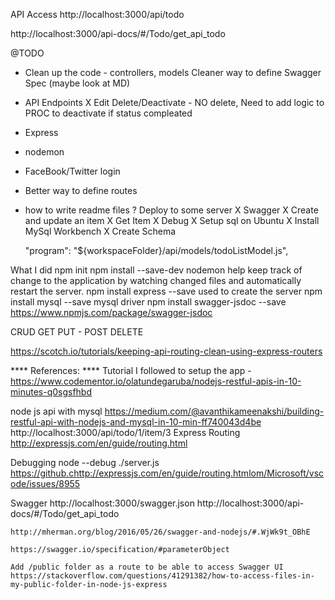 API Access
http://localhost:3000/api/todo


http://localhost:3000/api-docs/#/Todo/get_api_todo

@TODO 
+ Clean up the code - controllers, models
    Cleaner way to define Swagger Spec (maybe look at MD)
+ API Endpoints 
    X Edit 
    Delete/Deactivate - NO delete, Need to add logic to PROC to deactivate if status compleated
+ Express
+ nodemon 
+ FaceBook/Twitter login
+ Better way to define routes 
+ how to write readme files
? Deploy to some server
X Swagger
X Create and update an item
X Get Item
X Debug 
X Setup sql on Ubuntu 
X Install MySql Workbench
X Create Schema  


     "program": "${workspaceFolder}/api/models/todoListModel.js",

What I did
    npm init 
    npm install --save-dev nodemon
        help keep track of change to the application by watching changed files and automatically restart the server.
    npm install express --save
        used to create the server
    npm install mysql --save
        mysql driver
    npm install swagger-jsdoc --save
        https://www.npmjs.com/package/swagger-jsdoc

CRUD
    GET
    PUT - 
    POST 
    DELETE

https://scotch.io/tutorials/keeping-api-routing-clean-using-express-routers

**** References: **** 
Tutorial I followed to setup the app - https://www.codementor.io/olatundegaruba/nodejs-restful-apis-in-10-minutes-q0sgsfhbd

node js api with mysql
https://medium.com/@avanthikameenakshi/building-restful-api-with-nodejs-and-mysql-in-10-min-ff740043d4be
http://localhost:3000/api/todo/1/item/3
Express Routing
http://expressjs.com/en/guide/routing.html


Debugging 
node --debug ./server.js
https://github.chttp://expressjs.com/en/guide/routing.htmlom/Microsoft/vscode/issues/8955

Swagger
    http://localhost:3000/swagger.json
    http://localhost:3000/api-docs/#/Todo/get_api_todo

    http://mherman.org/blog/2016/05/26/swagger-and-nodejs/#.WjWk9t_OBhE

    https://swagger.io/specification/#parameterObject

    Add /public folder as a route to be able to access Swagger UI
    https://stackoverflow.com/questions/41291382/how-to-access-files-in-my-public-folder-in-node-js-express